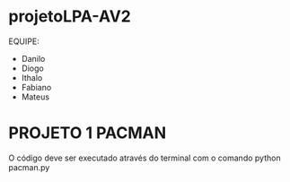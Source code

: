 # projetoLPA-AV2
EQUIPE:
* Danilo
* Diogo
* Ithalo
* Fabiano
* Mateus
# PROJETO 1 PACMAN
O código deve ser executado através do terminal com o comando python pacman.py
